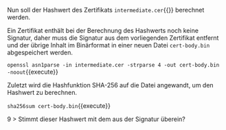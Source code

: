 Nun soll der Hashwert des Zertifikats `intermediate.cer`{{}} berechnet werden.

Ein Zertifikat enthält bei der Berechnung des Hashwerts noch keine Signatur, daher muss die Signatur aus dem vorliegenden Zertifikat entfernt und der übrige Inhalt im Binärformat in einer neuen Datei `cert-body.bin` abgespeichert werden.

`openssl asn1parse -in intermediate.cer -strparse 4 -out cert-body.bin -noout`{{execute}}

Zuletzt wird die Hashfunktion SHA-256 auf die Datei angewandt, um den Hashwert zu berechnen.

`sha256sum cert-body.bin`{{execute}}

9 > Stimmt dieser Hashwert mit dem aus der Signatur überein?
